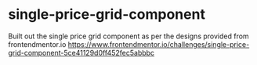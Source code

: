# single-price-grid-component
Built out the single price grid component as per the designs provided from frontendmentor.io
https://www.frontendmentor.io/challenges/single-price-grid-component-5ce41129d0ff452fec5abbbc
